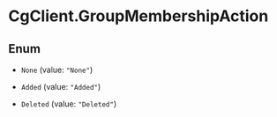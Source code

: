 # CgClient.GroupMembershipAction

## Enum


* `None` (value: `"None"`)

* `Added` (value: `"Added"`)

* `Deleted` (value: `"Deleted"`)


